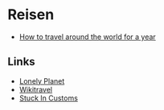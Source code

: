 # Reisen

- [How to travel around the world for a year](https://blog.alexmaccaw.com/how-to-travel-around-the-world-for-a-year/)

## Links

- [Lonely Planet](https://www.lonelyplanet.com/)
- [Wikitravel](https://wikitravel.org)
- [Stuck In Customs](https://stuckincustoms.com/)
